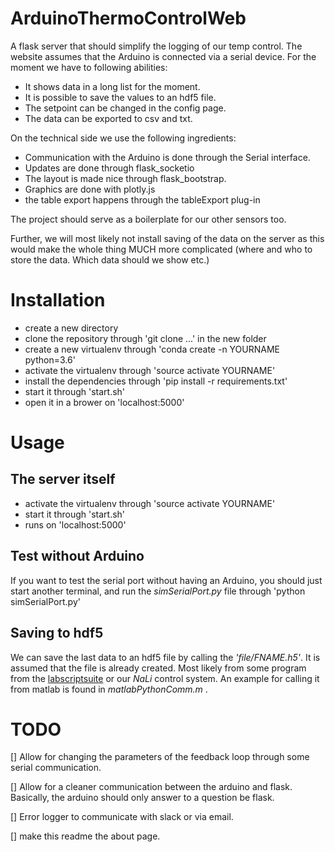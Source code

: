 # ArduinoThermoControlWeb

A flask server that should simplify the logging of our temp control. The website assumes that the Arduino is connected via a serial device. For the moment we have to following abilities:
- It shows data in a long list for the moment.
- It is possible to save the values to an hdf5 file.
- The setpoint can be changed in the config page.
- The data can be exported to csv and txt.

On the technical side we use the following ingredients:
- Communication with the Arduino is done through the Serial interface.
- Updates are done through flask_socketio
- The layout is made nice through flask_bootstrap.
- Graphics are done with plotly.js
- the table export happens through the tableExport plug-in

The project should serve as a boilerplate for our other sensors too.

Further, we will most likely not install saving of the data on the server as this would make the whole thing MUCH more complicated (where and who to store the data. Which data should we show etc.)

# Installation

- create a new directory
- clone the repository through 'git clone ...' in the new folder
- create a new virtualenv through 'conda create -n YOURNAME python=3.6'
- activate the virtualenv through 'source activate YOURNAME'
- install the dependencies through 'pip install -r requirements.txt'
- start it through 'start.sh'
- open it in a brower on 'localhost:5000'

# Usage
## The server itself
 - activate the virtualenv through 'source activate YOURNAME'
 - start it through 'start.sh'
 - runs on 'localhost:5000'

## Test without Arduino

 If you want to test the serial port without having an Arduino, you should just
 start another terminal, and run the _simSerialPort.py_ file through 'python simSerialPort.py'

## Saving to hdf5

We can save the last data to an hdf5 file by calling the _'file/FNAME.h5'_. It  is assumed that the file is already created. Most likely from some program from the  [labscriptsuite](www.labscript.org) or our _NaLi_ control system. An example for calling it from matlab is found in _matlabPythonComm.m_ .

# TODO

 [] Allow for changing the parameters of the feedback loop through some serial communication.

 [] Allow for a cleaner communication between the arduino and flask. Basically, the arduino should only answer to a question be flask.

 [] Error logger to communicate with slack or via email.

 [] make this readme the about page. 
